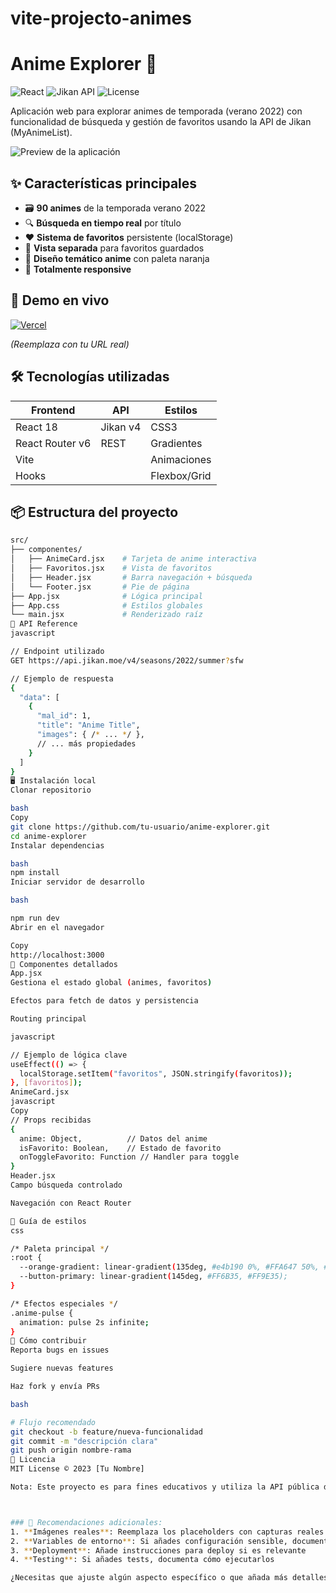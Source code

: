 # vite-projecto-animes
# Anime Explorer 🎌

![React](https://img.shields.io/badge/React-20232A?style=for-the-badge&logo=react&logoColor=61DAFB)
![Jikan API](https://img.shields.io/badge/Jikan_API-FFA500?style=for-the-badge&logo=myanimelist&logoColor=white)
![License](https://img.shields.io/badge/License-MIT-blue)

Aplicación web para explorar animes de temporada (verano 2022) con funcionalidad de búsqueda y gestión de favoritos usando la API de Jikan (MyAnimeList).

![Preview de la aplicación](https://via.placeholder.com/1500x800/FFA647/FFFFFF?text=Anime+Explorer+Preview)

## ✨ Características principales

- 🗃️ **90 animes** de la temporada verano 2022
- 🔍 **Búsqueda en tiempo real** por título
- ❤️ **Sistema de favoritos** persistente (localStorage)
- 📁 **Vista separada** para favoritos guardados
- 🎨 **Diseño temático anime** con paleta naranja
- 📱 **Totalmente responsive**

## 🚀 Demo en vivo

[![Vercel](https://img.shields.io/badge/Ver_en_Vercel-000000?style=for-the-badge&logo=vercel&logoColor=white)](https://tu-app.vercel.app)

*(Reemplaza con tu URL real)*

## 🛠️ Tecnologías utilizadas

| Frontend         | API           | Estilos       |
|------------------|---------------|--------------|
| React 18         | Jikan v4      | CSS3         |
| React Router v6  | REST          | Gradientes   |
| Vite             |               | Animaciones  |
| Hooks            |               | Flexbox/Grid |

## 📦 Estructura del proyecto

```bash
src/
├── componentes/
│   ├── AnimeCard.jsx    # Tarjeta de anime interactiva
│   ├── Favoritos.jsx    # Vista de favoritos
│   ├── Header.jsx       # Barra navegación + búsqueda
│   └── Footer.jsx       # Pie de página
├── App.jsx              # Lógica principal
├── App.css              # Estilos globales
└── main.jsx             # Renderizado raíz
🔌 API Reference
javascript

// Endpoint utilizado
GET https://api.jikan.moe/v4/seasons/2022/summer?sfw

// Ejemplo de respuesta
{
  "data": [
    {
      "mal_id": 1,
      "title": "Anime Title",
      "images": { /* ... */ },
      // ... más propiedades
    }
  ]
}
🖥️ Instalación local
Clonar repositorio

bash
Copy
git clone https://github.com/tu-usuario/anime-explorer.git
cd anime-explorer
Instalar dependencias

bash
npm install
Iniciar servidor de desarrollo

bash

npm run dev
Abrir en el navegador

Copy
http://localhost:3000
📝 Componentes detallados
App.jsx
Gestiona el estado global (animes, favoritos)

Efectos para fetch de datos y persistencia

Routing principal

javascript

// Ejemplo de lógica clave
useEffect(() => {
  localStorage.setItem("favoritos", JSON.stringify(favoritos));
}, [favoritos]);
AnimeCard.jsx
javascript
Copy
// Props recibidas
{
  anime: Object,          // Datos del anime
  isFavorito: Boolean,    // Estado de favorito
  onToggleFavorito: Function // Handler para toggle
}
Header.jsx
Campo búsqueda controlado

Navegación con React Router

🎨 Guía de estilos
css

/* Paleta principal */
:root {
  --orange-gradient: linear-gradient(135deg, #e4b190 0%, #FFA647 50%, #FFD166 100%);
  --button-primary: linear-gradient(145deg, #FF6B35, #FF9E35);
}

/* Efectos especiales */
.anime-pulse {
  animation: pulse 2s infinite;
}
🤝 Cómo contribuir
Reporta bugs en issues

Sugiere nuevas features

Haz fork y envía PRs

bash

# Flujo recomendado
git checkout -b feature/nueva-funcionalidad
git commit -m "descripción clara"
git push origin nombre-rama
📄 Licencia
MIT License © 2023 [Tu Nombre]

Nota: Este proyecto es para fines educativos y utiliza la API pública de Jikan.



### 📌 Recomendaciones adicionales:
1. **Imágenes reales**: Reemplaza los placeholders con capturas reales de tu app
2. **Variables de entorno**: Si añades configuración sensible, documenta el `.env.example`
3. **Deployment**: Añade instrucciones para deploy si es relevante
4. **Testing**: Si añades tests, documenta cómo ejecutarlos

¿Necesitas que ajuste algún aspecto específico o que añada más detalles en alguna sección? 😊
